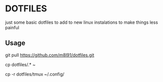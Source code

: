 # DOTFILES
just some basic dotfiles to add to new linux instalations to make things less painful

## Usage
git pull  https://github.com/m8l91/dotfiles.git

cp dotfiles/.* ~

cp -r dotfiles/tmux ~/.config/
 
